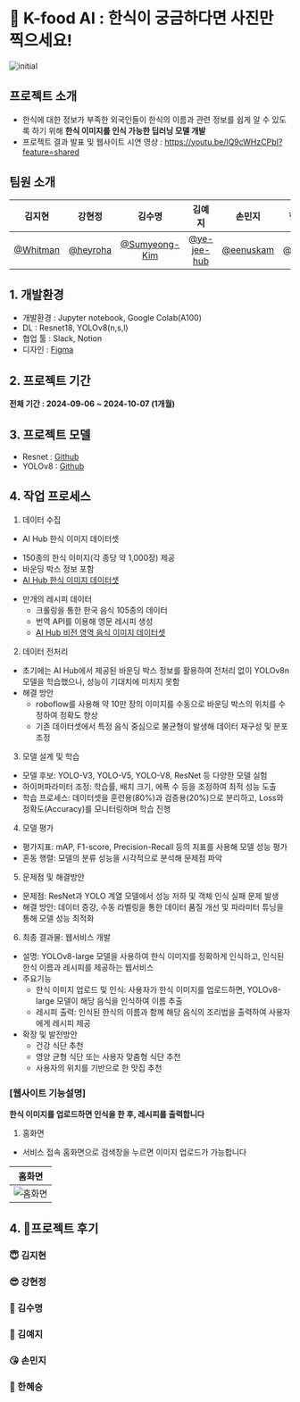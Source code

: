 # 🍚 K-food AI : 한식이 궁금하다면 사진만 찍으세요!
![initial](https://github.com/user-attachments/assets/d4067f65-f70e-433d-9321-cba797dc4891)

## 프로젝트 소개
- 한식에 대한 정보가 부족한 외국인들이 한식의 이름과 관련 정보를 쉽게 알 수 있도록 하기 위해 **한식 이미지를 인식 가능한 딥러닝 모델 개발**
- 프로젝트 결과 발표 및 웹사이트 시연 영상 : https://youtu.be/lQ9cWHzCPbI?feature=shared 

## 팀원 소개
|**김지현**|**강현정**|**김수명**|**김예지**|**손민지**|**한혜승**|
|:---:|:---:|:---:|:---:|:---:|:---:|
|[@Whitman](https://github.com/Whitmanbeing)|[@heyroha](https://github.com/heyroha)|[@Sumyeong-Kim](https://github.com/Sumyeong-Kim)|[@ye-jee-hub](https://github.com/ye-jee-hub)|[@eenuskam](https://github.com/eenuskam)|[@tmd03](https://github.com/tmd03)|

## 1. 개발환경
- 개발환경 : Jupyter notebook, Google Colab(A100)
- DL : Resnet18, YOLOv8(n,s,l)
- 협업 툴 : Slack, Notion
- 디자인 : [Figma](https://www.figma.com/design/VMDwoKV4GzqOgX2aABLjcQ/%ED%8C%8C%EC%9D%B4%EB%84%90%ED%94%84%EB%A1%9C%EC%A0%9D%ED%8A%B8?node-id=1-2&m=dev&t=1NvERl7hZnqNRuDR-1)

## 2. 프로젝트 기간
**전체 기간 : 2024-09-06 ~ 2024-10-07 (1개월)**

## 3. 프로젝트 모델
- Resnet : [Github](링크)
- YOLOv8 : [Github](링크)

## 4. 작업 프로세스
1) 데이터 수집
-	AI Hub 한식 이미지 데이터셋
  * 150종의 한식 이미지(각 종당 약 1,000장) 제공
  * 바운딩 박스 정보 포함
  * [AI Hub 한식 이미지 데이터셋](https://aihub.or.kr/aihubdata/data/view.do?currMenu=115&topMenu=100&aihubDataSe=data&dataSetSn=79)
- 만개의 레시피 데이터
  * 크롤링을 통한 한국 음식 105종의 데이터
  * 번역 API를 이용해 영문 레시피 생성
  * [AI Hub 비전 영역 음식 이미지 데이터셋](https://aihub.or.kr/aihubdata/data/view.do?currMenu=115&topMenu=100&aihubDataSe=data&dataSetSn=71564)
    
2) 데이터 전처리
- 초기에는 AI Hub에서 제공된 바운딩 박스 정보를 활용하여 전처리 없이 YOLOv8n 모델을 학습했으나, 성능이 기대치에 미치지 못함
- 해결 방안
  * roboflow를 사용해 약 10만 장의 이미지를 수동으로 바운딩 박스의 위치를 수정하여 정확도 향상
  * 기존 데이터셋에서 특정 음식 중심으로 불균형이 발생해 데이터 재구성 및 분포 조정

3) 모델 설계 및 학습
- 모델 후보: YOLO-V3, YOLO-V5, YOLO-V8, ResNet 등 다양한 모델 실험
- 하이퍼파라미터 조정: 학습률, 배치 크기, 에폭 수 등을 조정하여 최적 성능 도출
- 학습 프로세스: 데이터셋을 훈련용(80%)과 검증용(20%)으로 분리하고, Loss와 정확도(Accuracy)를 모니터링하며 학습 진행

4) 모델 평가
- 평가지표: mAP, F1-score, Precision-Recall 등의 지표를 사용해 모델 성능 평가
- 혼동 행렬: 모델의 분류 성능을 시각적으로 분석해 문제점 파악

5) 문제점 및 해결방안
- 문제점: ResNet과 YOLO 계열 모델에서 성능 저하 및 객체 인식 실패 문제 발생
- 해결 방안: 데이터 증강, 수동 라벨링을 통한 데이터 품질 개선 및 파라미터 튜닝을 통해 모델 성능 최적화

6) 최종 결과물: 웹서비스 개발
- 설명: YOLOv8-large 모델을 사용하여 한식 이미지를 정확하게 인식하고, 인식된 한식 이름과 레시피를 제공하는 웹서비스
- 주요기능
  * 한식 이미지 업로드 및 인식: 사용자가 한식 이미지를 업로드하면, YOLOv8-large 모델이 해당 음식을 인식하여 이름 추출
  * 레시피 출력: 인식된 한식의 이름과 함께 해당 음식의 조리법을 출력하여 사용자에게 레시피 제공
- 확장 및 발전방안
  * 건강 식단 추천
  * 영양 균형 식단 또는 사용자 맞춤형 식단 추천
  * 사용자의 위치를 기반으로 한 맛집 추천

### [웹사이트 기능설명]
**한식 이미지를 업로드하면 인식을 한 후, 레시피를 출력합니다**

1. 홈화면
- 서비스 접속 홈화면으로 검색창을 누르면 이미지 업로드가 가능합니다

| 홈화면 |
|----------|
|![홈화면](https://github.com/your-username/your-repo-name/blob/branch-name/path/to/image.png)|

## 4. 🫶프로젝트 후기

### 😇 김지현
### 😎 강현정
### 🥰 김수명
### 🤩 김예지
### 😘 손민지
### 🥳 한혜승
